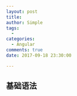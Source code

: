 ```yaml
---
layout: post
title:
author: Simple
tags:
  -
categories:
  - Angular
comments: true
date: 2017-09-18 23:30:00

---
```


## 基础语法
